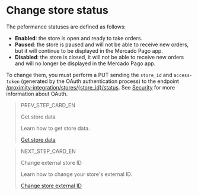 # Change store status

The peformance statuses are defined as follows:

* **Enabled**: the store is open and ready to take orders.
* **Paused**: the store is paused and will not be able to receive new orders, but it will continue to be displayed in the Mercado Pago app.
* **Disabled**: the store is closed, it will not be able to receive new orders and will no longer be displayed in the Mercado Pago app.

To change them, you must perform a PUT sending the `store_id` and `access-token` (generated by the OAuth authentication process) to the endpoint [/proximity-integration/stores/{store_id}/status](https://www.mercadopago[FAKER][URL][DOMAIN]/developers/en/reference/mp_delivery/_proximity-integration_users_seller_id_stores/get). See [Security](https://www.mercadopago[FAKER][URL][DOMAIN]/developers/en/guides/security/oauth/introduction) for more information about OAuth.

> PREV_STEP_CARD_EN
>
> Get store data
>
> Learn how to get store data.
>
> [Get store data](https://www.mercadopago[FAKER][URL][DOMAIN]/developers/en/guides/mp-delivery/store-data)

> NEXT_STEP_CARD_EN
>
> Change external store ID
>
> Learn how to change your store's external ID.
>
> [Change store external ID](https://www.mercadopago[FAKER][URL][DOMAIN]/developers/en/guides/mp-delivery/change-store-external-id)